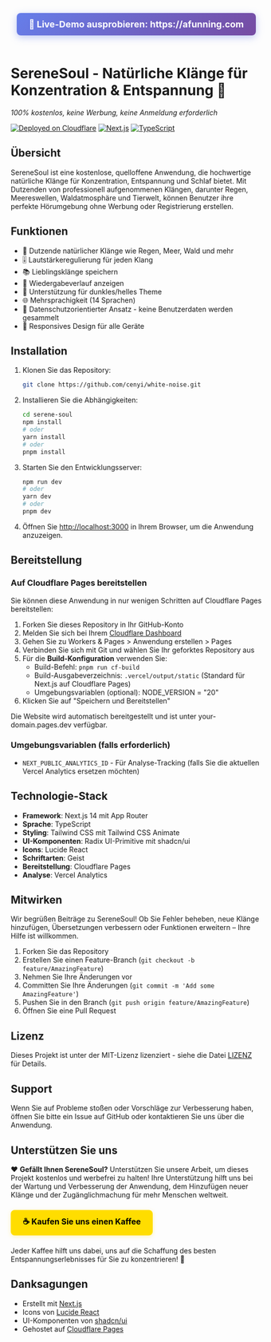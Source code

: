 <div align="center">
  <a href="https://afunning.com" style="display: inline-block; padding: 12px 24px; background: linear-gradient(135deg, #667eea 0%, #764ba2 100%); color: white; text-decoration: none; border-radius: 8px; font-size: 18px; font-weight: bold; margin-bottom: 20px; box-shadow: 0 4px 15px rgba(102, 126, 234, 0.4);">
    🚀 Live-Demo ausprobieren: https://afunning.com
  </a>
</div>

# SereneSoul - Natürliche Klänge für Konzentration & Entspannung 🌿

*100% kostenlos, keine Werbung, keine Anmeldung erforderlich*

[![Deployed on Cloudflare](https://img.shields.io/badge/Deployed%20on-Vercel-black?style=for-the-badge&logo=vercel)](https://afunning.com)
[![Next.js](https://img.shields.io/badge/Next.js-14-black?style=for-the-badge&logo=next.js)](https://nextjs.org/)
[![TypeScript](https://img.shields.io/badge/TypeScript-5-black?style=for-the-badge&logo=typescript)](https://www.typescriptlang.org/)

## Übersicht

SereneSoul ist eine kostenlose, quelloffene Anwendung, die hochwertige natürliche Klänge für Konzentration, Entspannung und Schlaf bietet. Mit Dutzenden von professionell aufgenommenen Klängen, darunter Regen, Meereswellen, Waldatmosphäre und Tierwelt, können Benutzer ihre perfekte Hörumgebung ohne Werbung oder Registrierung erstellen.

## Funktionen
- 🎵 Dutzende natürlicher Klänge wie Regen, Meer, Wald und mehr
- 🎚️ Lautstärkeregulierung für jeden Klang
- 📚 Lieblingsklänge speichern
- 📜 Wiedergabeverlauf anzeigen
- 🎨 Unterstützung für dunkles/helles Theme
- 🌐 Mehrsprachigkeit (14 Sprachen)
- 🔐 Datenschutzorientierter Ansatz - keine Benutzerdaten werden gesammelt
- 📱 Responsives Design für alle Geräte

## Installation

1. Klonen Sie das Repository:
   ```bash
   git clone https://github.com/cenyi/white-noise.git
   ```

2. Installieren Sie die Abhängigkeiten:
   ```bash
   cd serene-soul
   npm install
   # oder
   yarn install
   # oder
   pnpm install
   ```

3. Starten Sie den Entwicklungsserver:
   ```bash
   npm run dev
   # oder
   yarn dev
   # oder
   pnpm dev
   ```

4. Öffnen Sie [http://localhost:3000](http://localhost:3000) in Ihrem Browser, um die Anwendung anzuzeigen.

## Bereitstellung

### Auf Cloudflare Pages bereitstellen

Sie können diese Anwendung in nur wenigen Schritten auf Cloudflare Pages bereitstellen:

1. Forken Sie dieses Repository in Ihr GitHub-Konto
2. Melden Sie sich bei Ihrem [Cloudflare Dashboard](https://dash.cloudflare.com/)
3. Gehen Sie zu Workers & Pages > Anwendung erstellen > Pages
4. Verbinden Sie sich mit Git und wählen Sie Ihr geforktes Repository aus
5. Für die **Build-Konfiguration** verwenden Sie:
   - Build-Befehl: `pnpm run cf-build`
   - Build-Ausgabeverzeichnis: `.vercel/output/static` (Standard für Next.js auf Cloudflare Pages)
   - Umgebungsvariablen (optional): NODE_VERSION = "20"
6. Klicken Sie auf "Speichern und Bereitstellen"

Die Website wird automatisch bereitgestellt und ist unter your-domain.pages.dev verfügbar.

### Umgebungsvariablen (falls erforderlich)
- `NEXT_PUBLIC_ANALYTICS_ID` - Für Analyse-Tracking (falls Sie die aktuellen Vercel Analytics ersetzen möchten)

## Technologie-Stack
- **Framework**: Next.js 14 mit App Router
- **Sprache**: TypeScript
- **Styling**: Tailwind CSS mit Tailwind CSS Animate
- **UI-Komponenten**: Radix UI-Primitive mit shadcn/ui
- **Icons**: Lucide React
- **Schriftarten**: Geist
- **Bereitstellung**: Cloudflare Pages
- **Analyse**: Vercel Analytics

## Mitwirken

Wir begrüßen Beiträge zu SereneSoul! Ob Sie Fehler beheben, neue Klänge hinzufügen, Übersetzungen verbessern oder Funktionen erweitern – Ihre Hilfe ist willkommen.

1. Forken Sie das Repository
2. Erstellen Sie einen Feature-Branch (`git checkout -b feature/AmazingFeature`)
3. Nehmen Sie Ihre Änderungen vor
4. Committen Sie Ihre Änderungen (`git commit -m 'Add some AmazingFeature'`)
5. Pushen Sie in den Branch (`git push origin feature/AmazingFeature`)
6. Öffnen Sie eine Pull Request

## Lizenz

Dieses Projekt ist unter der MIT-Lizenz lizenziert - siehe die Datei [LIZENZ](../LICENSE) für Details.

## Support

Wenn Sie auf Probleme stoßen oder Vorschläge zur Verbesserung haben, öffnen Sie bitte ein Issue auf GitHub oder kontaktieren Sie uns über die Anwendung.

## Unterstützen Sie uns

❤️ **Gefällt Ihnen SereneSoul?** Unterstützen Sie unsere Arbeit, um dieses Projekt kostenlos und werbefrei zu halten! Ihre Unterstützung hilft uns bei der Wartung und Verbesserung der Anwendung, dem Hinzufügen neuer Klänge und der Zugänglichmachung für mehr Menschen weltweit.

<a href="https://www.buymeacoffee.com/moca" style="display: inline-block; padding: 12px 24px; background: #FFDD00; color: #000000; text-decoration: none; border-radius: 8px; font-size: 16px; font-weight: bold; margin: 8px 0; box-shadow: 0 2px 8px rgba(255, 221, 0, 0.3);">
    ☕ Kaufen Sie uns einen Kaffee
</a>

Jeder Kaffee hilft uns dabei, uns auf die Schaffung des besten Entspannungserlebnisses für Sie zu konzentrieren! 🌿

## Danksagungen

- Erstellt mit [Next.js](https://nextjs.org/)
- Icons von [Lucide React](https://lucide.dev/)
- UI-Komponenten von [shadcn/ui](https://ui.shadcn.com/)
- Gehostet auf [Cloudflare Pages](https://pages.cloudflare.com/)